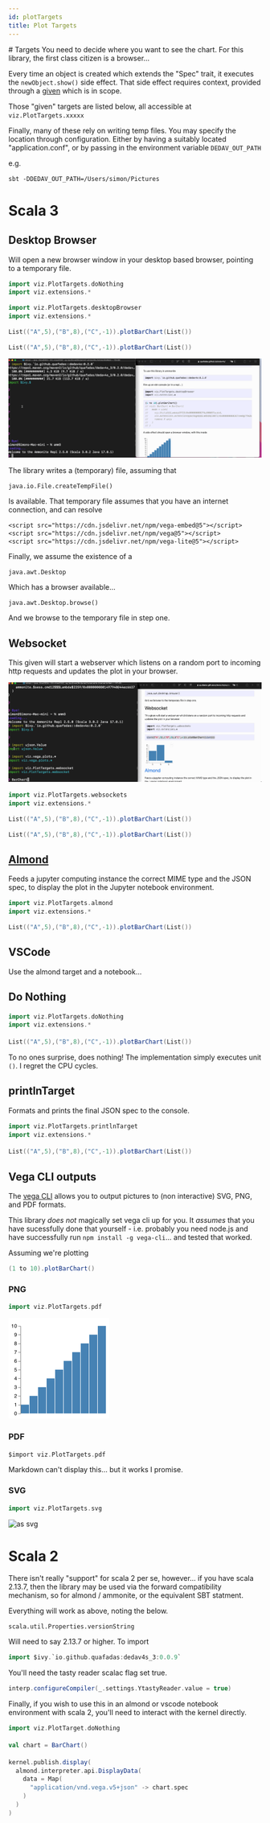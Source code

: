 ```yaml
---
id: plotTargets
title: Plot Targets
---
```

<head>
        <meta charset="utf-8" />
        <!-- Import Vega & Vega-Lite -->
        <script src="https://cdn.jsdelivr.net/npm/vega@5"></script>
        <script src="https://cdn.jsdelivr.net/npm/vega-lite@5"></script>
        <!-- Import vega-embed -->
        <script src="https://cdn.jsdelivr.net/npm/vega-embed@5"></script>
        <style>
		    div.viz {
                width: 25vmin;
                height:25vmin;
                style="position: fixed; left: 0; right: 0; top: 0; bottom: 0"
            }
        </style>
</head>
# Targets
You need to decide where you want to see the chart. For this library, the first class citizen is a browser... 

Every time an object is created which extends the "Spec" trait, it executes the ```newObject.show()``` side effect. That side effect requires context, provided through a [given](https://dotty.epfl.ch/docs/reference/contextual/givens.html) which is in scope. 

Those "given" targets are listed below, all accessible at ```viz.PlotTargets.xxxxx```

Finally, many of these rely on writing temp files. You may specify the location through configuration. Either by having a suitably located "application.conf", or by passing in the environment variable ```DEDAV_OUT_PATH```

e.g. 
```
sbt -DDEDAV_OUT_PATH=/Users/simon/Pictures   
```

# Scala 3
## Desktop Browser

Will open a new browser window in your desktop based browser, pointing to a temporary file. 

```scala mdoc:invisible
import viz.PlotTargets.doNothing
import viz.extensions.*
```

```scala 
import viz.PlotTargets.desktopBrowser
import viz.extensions.*
```

```scala
List(("A",5),("B",8),("C",-1)).plotBarChart(List())
```
```scala mdoc:vegaplot
List(("A",5),("B",8),("C",-1)).plotBarChart(List())
```

![intro](../assets/dedav_intro.gif)

The library writes a (temporary) file, assuming that

    java.io.File.createTempFile() 

Is available. That temporary file assumes that you have an internet connection, and can resolve 

    <script src="https://cdn.jsdelivr.net/npm/vega-embed@5"></script>
    <script src="https://cdn.jsdelivr.net/npm/vega@5"></script>
    <script src="https://cdn.jsdelivr.net/npm/vega-lite@5"></script>

Finally, we assume the existence of a 

    java.awt.Desktop

Which has a browser available... 

    java.awt.Desktop.browse()

And we browse to the temporary file in step one.

## Websocket

This given will start a webserver which listens on a random port to incoming http requests and updates the plot in your browser.

![intro](../assets/websockets2.gif)

```scala
import viz.PlotTargets.websockets
import viz.extensions.*
```

```scala
List(("A",5),("B",8),("C",-1)).plotBarChart(List())
```
```scala mdoc:vegaplot
List(("A",5),("B",8),("C",-1)).plotBarChart(List())
```



## [Almond](https://www.almond.sh)

Feeds a jupyter computing instance the correct MIME type and the JSON spec, to display the plot in the Jupyter notebook environment.

```scala
import viz.PlotTargets.almond
import viz.extensions.*
```
```scala
List(("A",5),("B",8),("C",-1)).plotBarChart(List())
```

## VSCode 
Use the almond target and a notebook... 

## Do Nothing
```scala
import viz.PlotTargets.doNothing
import viz.extensions.*

List(("A",5),("B",8),("C",-1)).plotBarChart(List())
```
To no ones surprise, does nothing! The implementation simply executes unit ```()```. I regret the CPU cycles. 

## printlnTarget

Formats and prints the final JSON spec to the console. 

```scala mdoc:reset
import viz.PlotTargets.printlnTarget
import viz.extensions.*

List(("A",5),("B",8),("C",-1)).plotBarChart(List())
```

## Vega CLI outputs
The [vega CLI](https://vega.github.io/vega/usage/#cli) allows you to output pictures to (non interactive) SVG, PNG, and PDF formats. 

This library _does not_ magically set vega cli up for you. It _assumes_ that you have sucessfully done that yourself - i.e. probably you need node.js and have successfully run ```npm install -g vega-cli```... and tested that worked. 

Assuming we're plotting 

```scala
(1 to 10).plotBarChart()
```

### PNG
```scala
import viz.PlotTargets.pdf
```
![as png](../assets/plot-10805531892109353827.png)

### PDF
```scala
$import viz.PlotTargets.pdf
````
Markdown can't display this... but it works I promise.
### SVG
```scala
import viz.PlotTargets.svg
````
![as svg](../assets/plot-15502123500232012865.svg)

# Scala 2
There isn't really "support" for scala 2 per se, however... if you have scala 2.13.7, then the library may be used via the forward compatibility mechanism, so for almond / ammonite, or the equivalent SBT statment.

Everything will work as above, noting the below. 

```
scala.util.Properties.versionString
```
Will need to say 2.13.7 or higher. To import

```scala 
import $ivy.`io.github.quafadas:dedav4s_3:0.0.9`
```
You'll need the tasty reader scalac flag set true. 

```scala
interp.configureCompiler(_.settings.YtastyReader.value = true)
```

Finally, if you wish to use this in an almond or vscode notebook environment with scala 2, you'll need to interact with the kernel directly. 

```scala
import viz.PlotTarget.doNothing

val chart = BarChart()

kernel.publish.display(
  almond.interpreter.api.DisplayData(
    data = Map(      
      "application/vnd.vega.v5+json" -> chart.spec
    )
  )  
)
```


